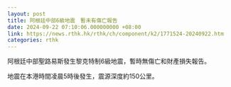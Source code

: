 ```yaml
---
layout: post
title: 阿根廷中部6級地震　暫未有傷亡報告
date: 2024-09-22 07:10:06.000000000 +08:00
link: https://news.rthk.hk/rthk/ch/component/k2/1771524-20240922.htm
categories: rthk
---
```


阿根廷中部聖路易斯發生黎克特制6級地震，暫時無傷亡和財產損失報告。

地震在本港時間凌晨5時後發生，震源深度約150公里。
